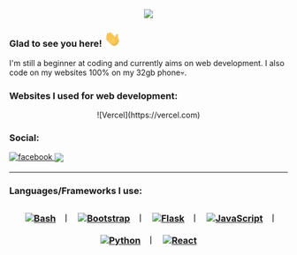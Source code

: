 <div align="center">
<img src="https://media2.giphy.com/media/VHFT6zk63ZPQ9bzX4U/giphy.gif?cid=6c09b952csakvu98o6iphu45g82j1wsvu46jj19pgx4vi61h&ep=v1_internal_gif_by_id&rid=giphy.gif&ct=g" align="center" height="" width="" />
</div>    
  



### Glad to see you here! <img src="https://github.com/ABSphreak/ABSphreak/blob/master/gifs/Hi.gif" width="30px"> 
I'm still a beginner at coding and currently aims on web development. I also code on my websites 100% on my 32gb phone💀.

### Websites I used for web development:
<p align="center">![Vercel](https://vercel.com)




<p align="center"><h3>Social: </h3><a href="https://www.facebook.com/jezzabuu4" target="_blank">
<img src=https://img.shields.io/badge/facebook-%232E87FB.svg?&style=for-the-badge&logo=facebook&logoColor=white alt=facebook style="margin-bottom: 5px;" />
</a>  <img src="https://komarev.com/ghpvc/?username=jzrxl&&style=flat-square" align="center" />
</div>

---- 


<p align="center"><h3>Languages/Frameworks I use:
<br>
<br>
<div align="center">  
<a href="https://www.gnu.org/software/bash/" target="_blank"><img style="margin: 10px" src="https://profilinator.rishav.dev/skills-assets/gnu_bash-icon.svg" alt="Bash" height="25" /></a>︱ 
<a href="https://getbootstrap.com/docs/3.4/javascript/" target="_blank"><img style="margin: 10px" src="https://profilinator.rishav.dev/skills-assets/bootstrap-plain.svg" alt="Bootstrap" height="25" /></a>︱  
<a href="https://flask.palletsprojects.com/" target="_blank"><img style="margin: 10px" src="https://profilinator.rishav.dev/skills-assets/flask.png" alt="Flask" height="25" /></a>︱  
<a href="https://www.javascript.com/" target="_blank"><img style="margin: 10px" src="https://profilinator.rishav.dev/skills-assets/javascript-original.svg" alt="JavaScript" height="25" /></a>︱
<a href="https://www.python.org/" target="_blank"><img style="margin: 10px" src="https://profilinator.rishav.dev/skills-assets/python-original.svg" alt="Python" height="25" /></a>︱ 
<a href="https://reactjs.org/" target="_blank"><img style="margin: 10px" src="https://profilinator.rishav.dev/skills-assets/react-original-wordmark.svg" alt="React" height="25" /></a>  
</div>

<br/>